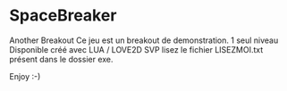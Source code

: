 # SpaceBreaker
Another Breakout
Ce jeu est un breakout de demonstration.
1 seul niveau Disponible
créé avec LUA / LOVE2D
SVP lisez le fichier LISEZMOI.txt 
présent dans le dossier exe.

Enjoy :-)

